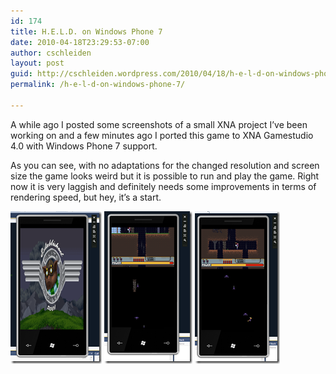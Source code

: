 ```yaml
---
id: 174
title: H.E.L.D. on Windows Phone 7
date: 2010-04-18T23:29:53-07:00
author: cschleiden
layout: post
guid: http://cschleiden.wordpress.com/2010/04/18/h-e-l-d-on-windows-phone-7/
permalink: /h-e-l-d-on-windows-phone-7/

---
```

A while ago I posted some screenshots of a small XNA project I’ve been working on and a few minutes ago I ported this game to XNA Gamestudio 4.0 with Windows Phone 7 support. 

As you can see, with no adaptations for the changed resolution and screen size the game looks weird but it is possible to run and play the game. Right now it is very laggish and definitely needs some improvements in terms of rendering speed, but hey, it’s a start.

[<img style="border-bottom:0;border-left:0;display:inline;border-top:0;border-right:0;" title="image" border="0" alt="image" src="/assets/wp-content/uploads/2010/04/image_thumb.png" width="146" height="244" />](/assets/wp-content/uploads/2010/04/image.png) [<img style="border-bottom:0;border-left:0;display:inline;border-top:0;border-right:0;" title="image" border="0" alt="image" src="/assets/wp-content/uploads/2010/04/image_thumb1.png" width="141" height="244" />](/assets/wp-content/uploads/2010/04/image1.png) [<img style="border-bottom:0;border-left:0;display:inline;border-top:0;border-right:0;" title="image" border="0" alt="image" src="/assets/wp-content/uploads/2010/04/image_thumb2.png" width="136" height="244" />](/assets/wp-content/uploads/2010/04/image2.png)
